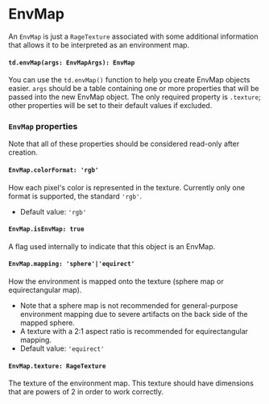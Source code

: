 # EnvMap

An `EnvMap` is just a `RageTexture` associated with some additional information that allows it to be interpreted as an environment map.

#### `td.envMap(args: EnvMapArgs): EnvMap`

You can use the `td.envMap()` function to help you create EnvMap objects easier. `args` should be a table containing one or more properties that will be passed into the new EnvMap object. The only required property is `.texture`; other properties will be set to their default values if excluded.

### `EnvMap` properties

Note that all of these properties should be considered read-only after creation.

#### `EnvMap.colorFormat: 'rgb'`

How each pixel's color is represented in the texture. Currently only one format is supported, the standard `'rgb'`.
- Default value: `'rgb'`

#### `EnvMap.isEnvMap: true`

A flag used internally to indicate that this object is an EnvMap.

#### `EnvMap.mapping: 'sphere'|'equirect'`

How the environment is mapped onto the texture (sphere map or equirectangular map).

- Note that a sphere map is not recommended for general-purpose environment mapping due to severe artifacts on the back side of the mapped sphere.
- A texture with a 2:1 aspect ratio is recommended for equirectangular mapping.
- Default value: `'equirect'`

#### `EnvMap.texture: RageTexture`

The texture of the environment map. This texture should have dimensions that are powers of 2 in order to work correctly.
